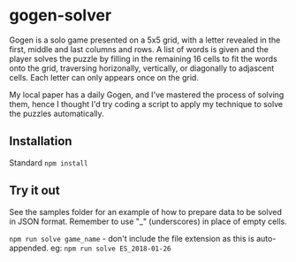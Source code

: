 # gogen-solver

Gogen is a solo game presented on a 5x5 grid, with a letter revealed in the first, middle and last columns and rows. A list of words is given and the player solves the puzzle by filling in the remaining 16 cells to fit the words onto the grid, traversing horizonally, vertically, or diagonally to adjascent cells. Each letter can only appears once on the grid.

My local paper has a daily Gogen, and I've mastered the process of solving them, hence I thought I'd try coding a script to apply my technique to solve the puzzles automatically.

## Installation

Standard `npm install`

## Try it out

See the samples folder for an example of how to prepare data to be solved in JSON format. Remember to use "_" (underscores) in place of empty cells.

`npm run solve game_name` - don't include the file extension as this is auto-appended. eg: `npm run solve ES_2018-01-26`
